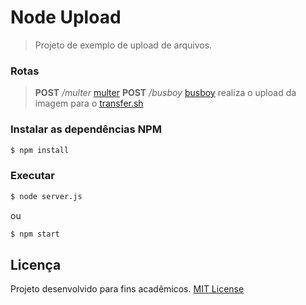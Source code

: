 # Node Upload
> Projeto de exemplo de upload de arquivos.

### Rotas

> **POST** */multer* [multer](https://github.com/expressjs/multer)
> **POST** */busboy* [busboy](https://github.com/mscdex/busboy) realiza o upload da imagem para o [transfer.sh](https://transfer.sh/)

### Instalar as dependências NPM
```sh
$ npm install
```

### Executar
```sh
$ node server.js
```

ou

```sh
$ npm start
```

## Licença
Projeto desenvolvido para fins acadêmicos.
[MIT License](./LICENSE)